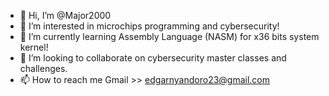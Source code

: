 - 👋 Hi, I’m @Major2000
- 👀 I’m interested in microchips programming and cybersecurity!
- 🌱 I’m currently learning Assembly Language (NASM) for x36 bits system kernel!
- 💞️ I’m looking to collaborate on cybersecurity master classes and challenges.
- 📫 How to reach me Gmail >> edgarnyandoro23@gmail.com

<!---
Major2000/Major2000 is a ✨ special ✨ repository because its `README.md` (this file) appears on your GitHub profile.
You can click the Preview link to take a look at your changes.
--->
